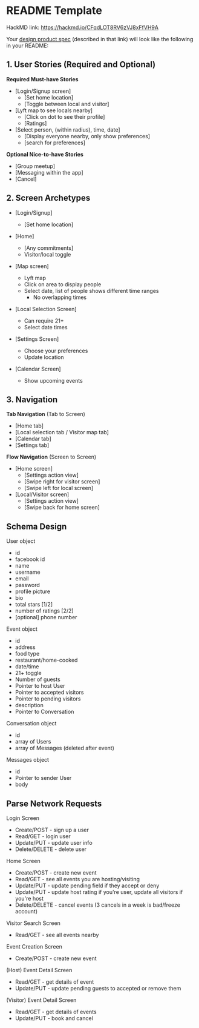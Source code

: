 
# README Template

HackMD link: https://hackmd.io/CFqdLOT8RV6zVJ8xFfVH9A

Your [design product spec](https://hackmd.io/s/H1wGpVUh7) (described in that link) will look like the following in your README:

## 1. User Stories (Required and Optional)

**Required Must-have Stories**

 * [Login/Signup screen]
   * [Set home location]
   * [Toggle between local and visitor]
 * [Lyft map to see locals nearby]
   * [Click on dot to see their profile]
   * [Ratings]
 * [Select person, (within radius), time, date]
    * [Display everyone nearby, only show preferences]
    * [search for preferences]

**Optional Nice-to-have Stories**

 * [Group meetup]
 * [Messaging within the app]
 * [Cancel]

## 2. Screen Archetypes

 * [Login/Signup]
   * [Set home location]

 * [Home]
   * [Any commitments]
   * Visitor/local toggle
   
 * [Map screen]
   * Lyft map
   * Click on area to display people
   * Select date, list of people shows different time ranges
     * No overlapping times 

 * [Local Selection Screen]
   * Can require 21+
   * Select date times

 * [Settings Screen]
   * Choose your preferences
   * Update location

 * [Calendar Screen]
   * Show upcoming events

## 3. Navigation

**Tab Navigation** (Tab to Screen)

 * [Home tab]
 * [Local selection tab / Visitor map tab]
 * [Calendar tab]
 * [Settings tab]

**Flow Navigation** (Screen to Screen)

 * [Home screen]
   * [Settings action view]
   * [Swipe right for visitor screen]
   * [Swipe left for local screen]
 * [Local/Visitor screen]
   * [Settings action view]
   * [Swipe back for home screen]


## Schema Design

User object
  - id
  - facebook id
  - name
  - username
  - email
  - password
  - profile picture
  - bio
  - total stars [1/2]
  - number of ratings [2/2]
  - [optional] phone number

Event object
  - id
  - address
  - food type
  - restaurant/home-cooked
  - date/time
  - 21+ toggle
  - Number of guests
  - Pointer to host User
  - Pointer to accepted visitors
  - Pointer to pending visitors
  - description
  - Pointer to Conversation

Conversation object
  - id
  - array of Users
  - array of Messages
  (deleted after event)

Messages object
  - id
  - Pointer to sender User
  - body

## Parse Network Requests

Login Screen
  - Create/POST - sign up a  user
  - Read/GET    - login user 
  - Update/PUT  - update user info
  - Delete/DELETE - delete user

Home Screen
  - Create/POST - create new event
  - Read/GET - see all events you are hosting/visiting
  - Update/PUT - update pending field if they accept or deny
  - Update/PUT - update host rating if you're user, update all visitors if you're host
  - Delete/DELETE - cancel events
  (3 cancels in a week is bad/freeze account)

Visitor Search Screen
  - Read/GET - see all events nearby

Event Creation Screen
  - Create/POST - create new event

(Host) Event Detail Screen
  - Read/GET - get details of event
  - Update/PUT - update pending guests to accepted or remove them

(Visitor) Event Detail Screen
  - Read/GET - get details of events
  - Update/PUT - book and cancel

